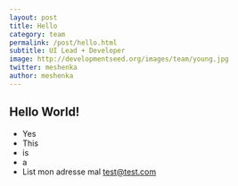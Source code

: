```yaml
---
layout: post
title: Hello
category: team
permalink: /post/hello.html
subtitle: UI Lead + Developer
image: http://developmentseed.org/images/team/young.jpg
twitter: meshenka
author: meshenka
---
```


## Hello World!

* Yes
* This
* is
* a
* List
mon adresse mal <test@test.com>


